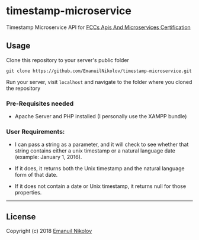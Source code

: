 # timestamp-microservice

Timestamp Microservice API for [FCCs Apis And Microservices Certification](https://www.freecodecamp.com)

## Usage

Clone this repository to your server's public folder

`git clone https://github.com/EmanuilNikolov/timestamp-microservice.git`

Run your server, visit `localhost` and navigate to the folder where you cloned the repository

### Pre-Requisites needed
- Apache Server and PHP installed (I personally use the XAMPP bundle)

### User Requirements:
- I can pass a string as a parameter, and it will check to see whether that string contains either a unix timestamp or a natural language date (example: January 1, 2016).

- If it does, it returns both the Unix timestamp and the natural language form of that date.

- If it does not contain a date or Unix timestamp, it returns null for those properties.

---

## License

Copyright (c) 2018 [Emanuil Nikolov](https://github.com/EmanuilNikolov)
